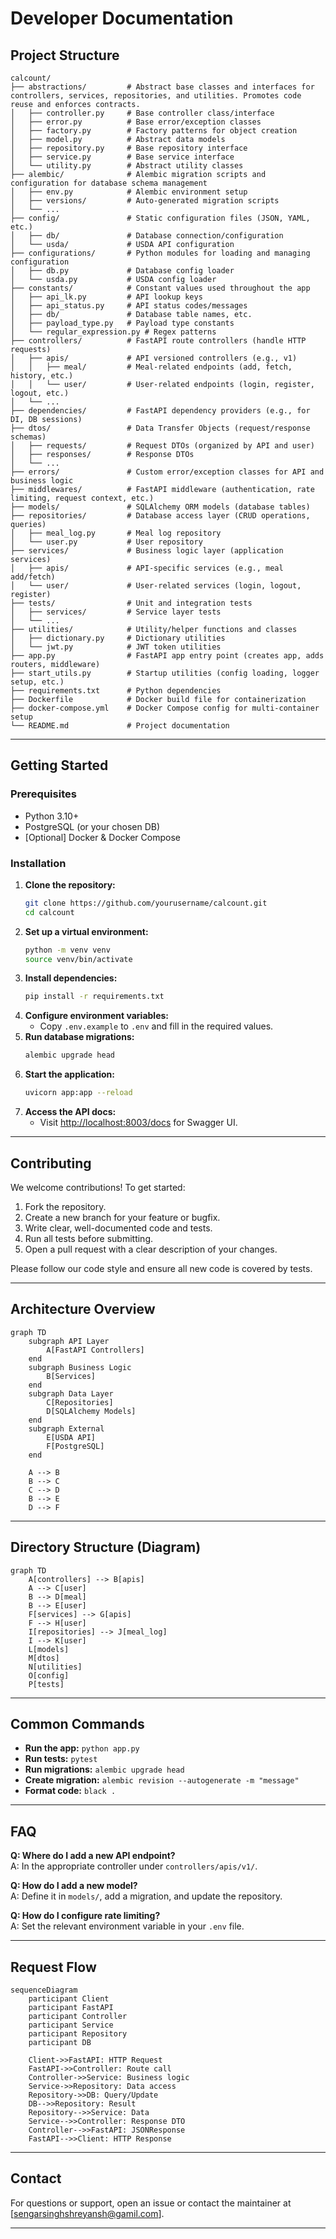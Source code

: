 # Developer Documentation

## Project Structure

```
calcount/
├── abstractions/         # Abstract base classes and interfaces for controllers, services, repositories, and utilities. Promotes code reuse and enforces contracts.
│   ├── controller.py     # Base controller class/interface
│   ├── error.py          # Base error/exception classes
│   ├── factory.py        # Factory patterns for object creation
│   ├── model.py          # Abstract data models
│   ├── repository.py     # Base repository interface
│   ├── service.py        # Base service interface
│   └── utility.py        # Abstract utility classes
├── alembic/              # Alembic migration scripts and configuration for database schema management
│   ├── env.py            # Alembic environment setup
│   ├── versions/         # Auto-generated migration scripts
│   └── ...
├── config/               # Static configuration files (JSON, YAML, etc.)
│   ├── db/               # Database connection/configuration
│   └── usda/             # USDA API configuration
├── configurations/       # Python modules for loading and managing configuration
│   ├── db.py             # Database config loader
│   └── usda.py           # USDA config loader
├── constants/            # Constant values used throughout the app
│   ├── api_lk.py         # API lookup keys
│   ├── api_status.py     # API status codes/messages
│   ├── db/               # Database table names, etc.
│   ├── payload_type.py   # Payload type constants
│   └── regular_expression.py # Regex patterns
├── controllers/          # FastAPI route controllers (handle HTTP requests)
│   ├── apis/             # API versioned controllers (e.g., v1)
│   │   ├── meal/         # Meal-related endpoints (add, fetch, history, etc.)
│   │   └── user/         # User-related endpoints (login, register, logout, etc.)
│   └── ...
├── dependencies/         # FastAPI dependency providers (e.g., for DI, DB sessions)
├── dtos/                 # Data Transfer Objects (request/response schemas)
│   ├── requests/         # Request DTOs (organized by API and user)
│   ├── responses/        # Response DTOs
│   └── ...
├── errors/               # Custom error/exception classes for API and business logic
├── middlewares/          # FastAPI middleware (authentication, rate limiting, request context, etc.)
├── models/               # SQLAlchemy ORM models (database tables)
├── repositories/         # Database access layer (CRUD operations, queries)
│   ├── meal_log.py       # Meal log repository
│   └── user.py           # User repository
├── services/             # Business logic layer (application services)
│   ├── apis/             # API-specific services (e.g., meal add/fetch)
│   └── user/             # User-related services (login, logout, register)
├── tests/                # Unit and integration tests
│   ├── services/         # Service layer tests
│   └── ...
├── utilities/            # Utility/helper functions and classes
│   ├── dictionary.py     # Dictionary utilities
│   └── jwt.py            # JWT token utilities
├── app.py                # FastAPI app entry point (creates app, adds routers, middleware)
├── start_utils.py        # Startup utilities (config loading, logger setup, etc.)
├── requirements.txt      # Python dependencies
├── Dockerfile            # Docker build file for containerization
├── docker-compose.yml    # Docker Compose config for multi-container setup
└── README.md             # Project documentation
```

---

## Getting Started

### Prerequisites
- Python 3.10+
- PostgreSQL (or your chosen DB)
- [Optional] Docker & Docker Compose

### Installation

1. **Clone the repository:**
   ```bash
   git clone https://github.com/yourusername/calcount.git
   cd calcount
   ```
2. **Set up a virtual environment:**
   ```bash
   python -m venv venv
   source venv/bin/activate
   ```
3. **Install dependencies:**
   ```bash
   pip install -r requirements.txt
   ```
4. **Configure environment variables:**
   - Copy `.env.example` to `.env` and fill in the required values.
5. **Run database migrations:**
   ```bash
   alembic upgrade head
   ```
6. **Start the application:**
   ```bash
   uvicorn app:app --reload
   ```
7. **Access the API docs:**
   - Visit [http://localhost:8003/docs](http://localhost:8000/docs) for Swagger UI.

---

## Contributing

We welcome contributions! To get started:

1. Fork the repository.
2. Create a new branch for your feature or bugfix.
3. Write clear, well-documented code and tests.
4. Run all tests before submitting.
5. Open a pull request with a clear description of your changes.

Please follow our code style and ensure all new code is covered by tests.

---

## Architecture Overview

```mermaid
graph TD
    subgraph API Layer
        A[FastAPI Controllers]
    end
    subgraph Business Logic
        B[Services]
    end
    subgraph Data Layer
        C[Repositories]
        D[SQLAlchemy Models]
    end
    subgraph External
        E[USDA API]
        F[PostgreSQL]
    end

    A --> B
    B --> C
    C --> D
    B --> E
    D --> F
```

---

## Directory Structure (Diagram)

```mermaid
graph TD
    A[controllers] --> B[apis]
    A --> C[user]
    B --> D[meal]
    B --> E[user]
    F[services] --> G[apis]
    F --> H[user]
    I[repositories] --> J[meal_log]
    I --> K[user]
    L[models]
    M[dtos]
    N[utilities]
    O[config]
    P[tests]
```

---

## Common Commands

- **Run the app:** `python app.py`
- **Run tests:** `pytest`
- **Run migrations:** `alembic upgrade head`
- **Create migration:** `alembic revision --autogenerate -m "message"`
- **Format code:** `black .`

---

## FAQ

**Q: Where do I add a new API endpoint?**  
A: In the appropriate controller under `controllers/apis/v1/`.

**Q: How do I add a new model?**  
A: Define it in `models/`, add a migration, and update the repository.

**Q: How do I configure rate limiting?**  
A: Set the relevant environment variable in your `.env` file.

---

## Request Flow

```mermaid
sequenceDiagram
    participant Client
    participant FastAPI
    participant Controller
    participant Service
    participant Repository
    participant DB

    Client->>FastAPI: HTTP Request
    FastAPI->>Controller: Route call
    Controller->>Service: Business logic
    Service->>Repository: Data access
    Repository->>DB: Query/Update
    DB-->>Repository: Result
    Repository-->>Service: Data
    Service-->>Controller: Response DTO
    Controller-->>FastAPI: JSONResponse
    FastAPI-->>Client: HTTP Response
```

---

## Contact

For questions or support, open an issue or contact the maintainer at [sengarsinghshreyansh@gamil.com].

---
